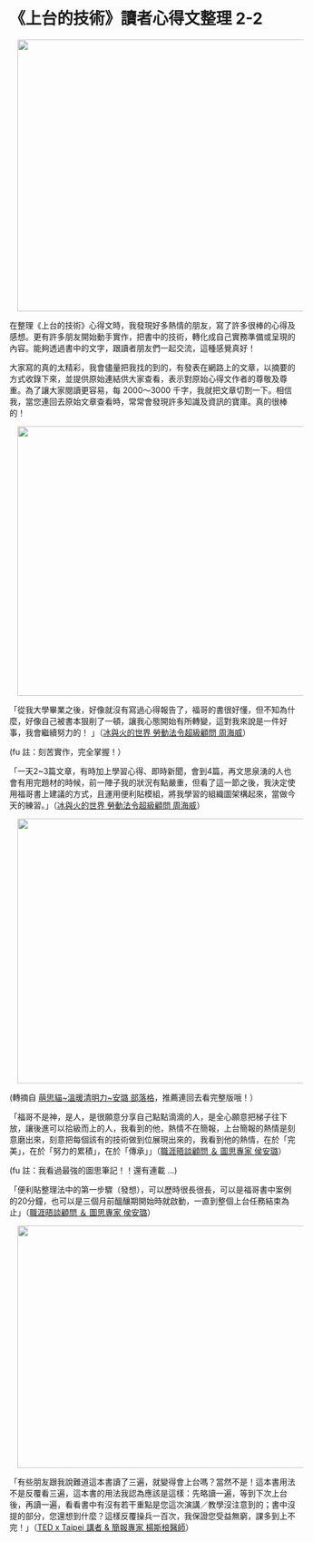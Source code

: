 # 《上台的技術》讀者心得文整理 2-2 

<div style="clear: both; text-align: center;"></div>
<div style="clear: both; text-align: center;"></div>
<p></p>
<div style="clear: both; text-align: center;"><a href="http://2.bp.blogspot.com/-T76UXcyOwjc/VhKiIXUIbDI/AAAAAAAALSo/6XTZeXf8SSE/s1600/image_thumb_59c2b7095042a78b64e462334173b7ce.png" style="margin-left: 1em; margin-right: 1em;"><img border="0" height="478" src="http://2.bp.blogspot.com/-T76UXcyOwjc/VhKiIXUIbDI/AAAAAAAALSo/6XTZeXf8SSE/s640/image_thumb_59c2b7095042a78b64e462334173b7ce.png" width="640"/></a></div>
<p>在整理《上台的技術》心得文時，我發現好多熱情的朋友，寫了許多很棒的心得及感想。更有許多朋友開始動手實作，把書中的技術，轉化成自己實務準備或呈現的內容。能夠透過書中的文字，跟讀者朋友們一起交流，這種感覺真好！</p>
<p>大家寫的真的太精彩，我會儘量把我找的到的，有發表在網路上的文章，以摘要的方式收錄下來，並提供原始連結供大家查看，表示對原始心得文作者的尊敬及尊重。為了讓大家閱讀更容易，每 2000～3000 千字，我就把文章切割一下。相信我，當您連回去原始文章查看時，常常會發現許多知識及資訊的寶庫。真的很棒的！<a name="more"></a></p>
<p> <a href="http://1.bp.blogspot.com/-o4yw8HjL7AI/VhKiHhCR0NI/AAAAAAAALSc/GSsYSQT73KY/s1600/image_thumb_035ab60953816ac0c0bdcfc4def2afde.png" style="margin-left: 1em; margin-right: 1em; text-align: center;"><img border="0" height="474" src="http://1.bp.blogspot.com/-o4yw8HjL7AI/VhKiHhCR0NI/AAAAAAAALSc/GSsYSQT73KY/s640/image_thumb_035ab60953816ac0c0bdcfc4def2afde.png" width="640"/></a></p>
<p>「從我大學畢業之後，好像就沒有寫過心得報告了，福哥的書很好懂，但不知為什麼，好像自己被書本狠削了一頓，讓我心態開始有所轉變，這對我來說是一件好事，我會繼續努力的！ 」（<a href="http://53973000.blogspot.tw/2015/01/0116.html">冰與火的世界 勞動法令超級顧問 周海威</a>） </p>
<p>(fu 註：刻苦實作，完全掌握！）</p>
<p>「一天2~3篇文章，有時加上學習心得、即時新聞，會到4篇，再文思泉湧的人也會有用完題材的時候，前一陣子我的狀況有點嚴重，但看了這一節之後，我決定使用福哥書上建議的方式，且運用便利貼模組，將我學習的組織圖架構起來，當做今天的練習。」（<a href="http://53973000.blogspot.tw/2015/01/02012.html">冰與火的世界 勞動法令超級顧問 周海威</a>）</p>
<p><a href="http://3.bp.blogspot.com/-G704XRqvkHk/VhKiIzNl9KI/AAAAAAAALSs/7QSfp8HvJqE/s1600/image_thumb_9aec3e68209b01387334a91cee9a1a9d.png" style="margin-left: 1em; margin-right: 1em; text-align: center;"><img border="0" height="466" src="http://3.bp.blogspot.com/-G704XRqvkHk/VhKiIzNl9KI/AAAAAAAALSs/7QSfp8HvJqE/s640/image_thumb_9aec3e68209b01387334a91cee9a1a9d.png" width="640"/></a></p>
<p>(轉摘自 <a href="http://lulwechange.blogspot.tw/2015/01/blog-post_30.html">萌思貓~溫暖清明力~安璐 部落格</a>，推薦連回去看完整版哦！）</p>
<p>「福哥不是神，是人，是很願意分享自己點點滴滴的人，是全心願意把梯子往下放，讓後進可以拾級而上的人，我看到的他，熱情不在簡報，上台簡報的熱情是刻意磨出來，刻意把每個該有的技術做到位展現出來的，我看到他的熱情，在於「完美」，在於「努力的累積」，在於「傳承」」（<a href="http://lulwechange.blogspot.tw/2015/01/blog-post_30.html">職涯晤談顧問 ＆ 圖思專家 侯安璐</a>）</p>
<p>(fu 註：我看過最強的圖思筆記！！還有連載 …)</p>
<p>「便利貼整理法中的第一步驟（發想），可以歷時很長很長，可以是福哥書中案例的20分鐘，也可以是三個月前醞釀期開始時就啟動，一直到整個上台任務結束為止」（<a href="http://lulwechange.blogspot.tw/2015/02/blog-post.html">職涯晤談顧問 ＆ 圖思專家 侯安璐</a>）</p>
<p><a href="http://2.bp.blogspot.com/-F89CbBOf_c8/VhKiIIOWoZI/AAAAAAAALSg/xXk81n8sNNQ/s1600/image_thumb_61fe0f300f6c2aba3f277c352bab5d52.png" style="margin-left: 1em; margin-right: 1em; text-align: center;"><img border="0" height="426" src="http://2.bp.blogspot.com/-F89CbBOf_c8/VhKiIIOWoZI/AAAAAAAALSg/xXk81n8sNNQ/s640/image_thumb_61fe0f300f6c2aba3f277c352bab5d52.png" width="640"/></a></p>
<p>「有些朋友跟我說難道這本書讀了三遍，就變得會上台嗎？當然不是！這本書用法不是反覆看三遍，這本書的用法我認為應該是這樣：先略讀一遍，等到下次上台後，再讀一遍，看看書中有沒有若干重點是您這次演講／教學沒注意到的；書中沒提的部分，您還想到什麼？這樣反覆操兵一百次，我保證您受益無窮，課多到上不完！」（<a href="http://www.szu-pangyang.com/p/my-profile.html">TED x Taipei 講者 &amp; 簡報專家 楊斯棓醫師</a>）</p>